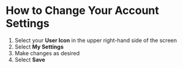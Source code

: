 # How to Change Your Account Settings

1. Select your **User Icon** in the upper right-hand side of the screen
2. Select **My Settings**
3. Make changes as desired
4. Select **Save**
